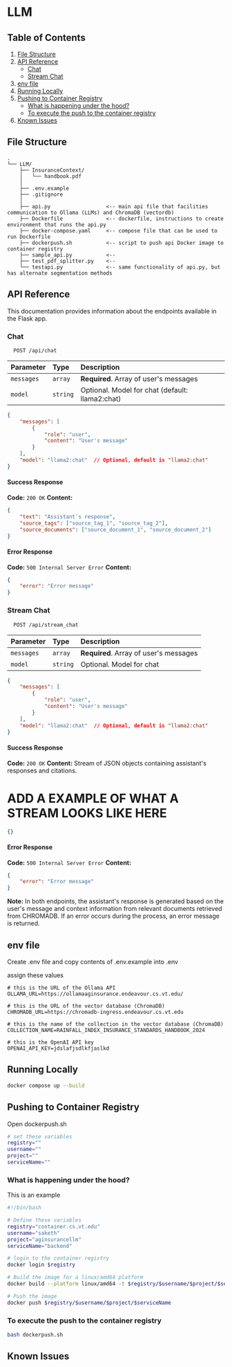 # LLM

## Table of Contents

1. [File Structure](#file-structure)
2. [API Reference](#api-reference)
   - [Chat](#chat)
   - [Stream Chat](#stream-chat)
3. [env file](#env-file)
4. [Running Locally](#running-locally)
5. [Pushing to Container Registry](#pushing-to-container-registry)
   - [What is happening under the hood?](#what-is-happening-under-the-hood)
   - [To execute the push to the container registry](#to-execute-the-push-to-the-container-registry)
6. [Known Issues](#known-issues)


## File Structure
```
.
└── LLM/
    ├── InsuranceContext/
    │   └── handbook.pdf
    │
    ├── .env.example
    ├── .gitignore
    │
    ├── api.py                  <-- main api file that facilities communication to Ollama (LLMs) and ChromaDB (vectordb)
    ├── Dockerfile              <-- dockerfile, instructions to create environment that runs the api.py
    ├── docker-compose.yaml     <-- compose file that can be used to run Dockerfile
    ├── dockerpush.sh           <-- script to push api Docker image to container registry
    ├── sample_api.py           <-- 
    ├── test_pdf_splitter.py    <-- 
    └── testapi.py              <-- same functionality of api.py, but has alternate segmentation methods
```

## API Reference
This documentation provides information about the endpoints available in the Flask app.

### Chat

```http
  POST /api/chat
```

| Parameter | Type     | Description                                   |
| :-------- | :------- | :-------------------------------------------- |
| `messages`| `array`  | **Required**. Array of user's messages        |
| `model`   | `string` | Optional. Model for chat (default: llama2:chat)|

``` json
{
    "messages": [
        {
            "role": "user",
            "content": "User's message"
        }
    ],
    "model": "llama2:chat"  // Optional, default is "llama2:chat"
}
```

#### Success Response

 **Code:** `200 OK`
 **Content:** 
  ```json
  {
      "text": "Assistant's response",
      "source_tags": ["source_tag_1", "source_tag_2"],
      "source_documents": ["source_document_1", "source_document_2"]
  }
  ```

#### Error Response

 **Code:** `500 Internal Server Error`
 **Content:** 
  ```json
  {
      "error": "Error message"
  }
  ```

### Stream Chat

```http
  POST /api/stream_chat
```

| Parameter | Type     | Description                                   |
| :-------- | :------- | :-------------------------------------------- |
| `messages`| `array`  | **Required**. Array of user's messages        |
| `model`   | `string` | Optional. Model for chat                      |

``` json
{
    "messages": [
        {
            "role": "user",
            "content": "User's message"
        }
    ],
    "model": "llama2:chat"  // Optional, default is "llama2:chat"
}
```

#### Success Response

 **Code:** `200 OK`
 **Content:** Stream of JSON objects containing assistant's responses and citations.

 # ADD A EXAMPLE OF WHAT A STREAM LOOKS LIKE HERE

 ``` json
 {}
 ```

#### Error Response

 **Code:** `500 Internal Server Error`
 **Content:** 
  ```json
  {
      "error": "Error message"
  }
  ```

**Note:** In both endpoints, the assistant's response is generated based on the user's message and context information from relevant documents retrieved from CHROMADB. If an error occurs during the process, an error message is returned.

## env file
Create .env file and copy contents of .env.example into .env

assign these values

```
# this is the URL of the Ollama API
OLLAMA_URL=https://ollamaaginsurance.endeavour.cs.vt.edu/

# this is the URL of the vector database (ChromaDB)
CHROMADB_URL=https://chromadb-ingress.endeavour.cs.vt.edu

# this is the name of the collection in the vector database (ChromaDB)
COLLECTION_NAME=RAINFALL_INDEX_INSURANCE_STANDARDS_HANDBOOK_2024

# this is the OpenAI API key
OPENAI_API_KEY=jdslafjsdlkfjaslkd
```


## Running Locally
```bash 
docker compose up --build
```


## Pushing to Container Registry

Open dockerpush.sh

```bash
# set these variables
registry=""
username=""
project=""
serviceName=""

```

### What is happening under the hood?
This is an example
```bash
#!/bin/bash

# Define these variables
registry="container.cs.vt.edu"
username="saketh"
project="aginsurancellm"
serviceName="backend"

# login to the container registry
docker login $registry

# Build the image for a linux/amd64 platform 
docker build --platform linux/amd64 -t $registry/$username/$project/$serviceName .

# Push the image
docker push $registry/$username/$project/$serviceName
```

### To execute the push to the container registry
```bash
bash dockerpush.sh
```

## Known Issues





